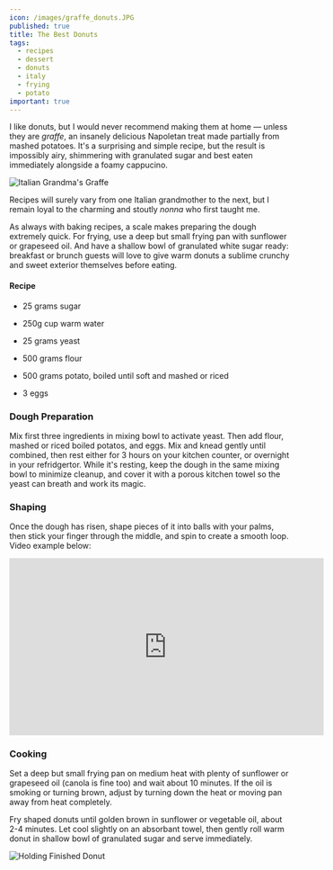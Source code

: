 ```yaml
---
icon: /images/graffe_donuts.JPG
published: true
title: The Best Donuts
tags:
  - recipes
  - dessert
  - donuts
  - italy
  - frying
  - potato
important: true
---
```



I like donuts, but I would never recommend making them at home — unless they are _graffe_, an insanely delicious Napoletan treat made partially from mashed potatoes. It's a surprising and simple recipe, but the result is impossibly airy, shimmering with granulated sugar and best eaten immediately alongside a foamy cappucino.

![Italian Grandma's Graffe ]({{site.baseurl}}/images/graffe_donuts.JPG)

Recipes will surely vary from one Italian grandmother to the next, but I remain loyal to the charming and stoutly _nonna_ who first taught me.

As always with baking recipes, a scale makes preparing the dough extremely quick. For frying, use a deep but small frying pan with sunflower or grapeseed oil. And have a shallow bowl of granulated white sugar ready: breakfast or brunch guests will love to give warm donuts a sublime crunchy and sweet exterior themselves before eating.


#### Recipe

- 25 grams sugar
- 250g cup warm water
- 25 grams yeast

- 500 grams flour
- 500 grams potato, boiled until soft and mashed or riced
- 3 eggs



### Dough Preparation

Mix first three ingredients in mixing bowl to activate yeast. Then add flour, mashed or riced boiled potatos, and eggs. Mix and knead gently until combined, then rest either for 3 hours on your kitchen counter, or overnight in your refridgertor. While it's resting, keep the dough in the same mixing bowl to minimize cleanup, and cover it with a porous kitchen towel so the yeast can breath and work its magic.


### Shaping

Once the dough has risen, shape pieces of it into balls with your palms, then stick your finger through the middle, and spin to create a smooth loop. Video example below:

<iframe width="560" height="315" src="https://www.youtube.com/embed/pqxMTpsA6dY?start=134" frameborder="0" allow="accelerometer; autoplay; encrypted-media; gyroscope; picture-in-picture" allowfullscreen></iframe>


### Cooking

Set a deep but small frying pan on medium heat with plenty of sunflower or grapeseed oil (canola is fine too) and wait about 10 minutes. If the oil is smoking or turning brown, adjust by turning down the heat or moving pan away from heat completely.

Fry shaped donuts until golden brown in sunflower or vegetable oil, about 2-4 minutes. Let cool slightly on an absorbant towel, then gently roll warm donut in shallow bowl of granulated sugar and serve immediately.

![Holding Finished Donut](/https://i1.wp.com/mentecontorta.it/wp-content/uploads/2017/02/graffe-napoletane-8.jpg?resize=1200%2C640&ssl=1)

